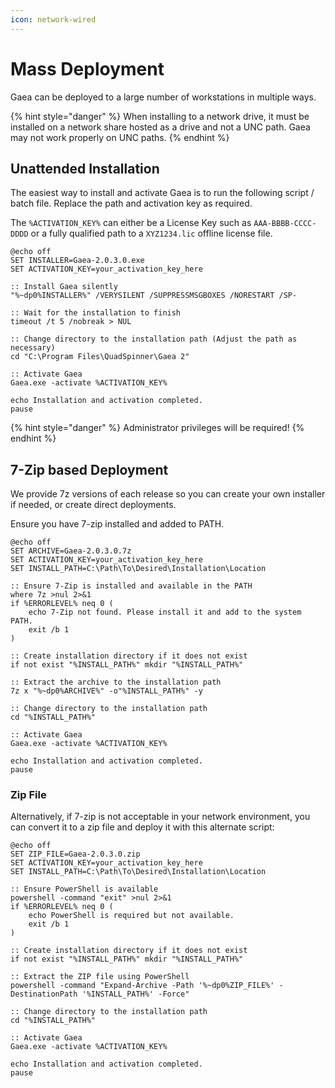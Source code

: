 ```yaml
---
icon: network-wired
---
```


# Mass Deployment

Gaea can be deployed to a large number of workstations in multiple ways.

{% hint style="danger" %}
When installing to a network drive, it must be installed on a network share hosted as a drive and not a UNC path. Gaea may not work properly on UNC paths.
{% endhint %}

## Unattended Installation

The easiest way to install and activate Gaea is to run the following script / batch file. Replace the path and activation key as required.

The `%ACTIVATION_KEY%` can either be a License Key such as `AAA-BBBB-CCCC-DDDD` or a fully qualified path to a `XYZ1234.lic` offline license file.

```batch
@echo off
SET INSTALLER=Gaea-2.0.3.0.exe
SET ACTIVATION_KEY=your_activation_key_here

:: Install Gaea silently
"%~dp0%INSTALLER%" /VERYSILENT /SUPPRESSMSGBOXES /NORESTART /SP-

:: Wait for the installation to finish
timeout /t 5 /nobreak > NUL

:: Change directory to the installation path (Adjust the path as necessary)
cd "C:\Program Files\QuadSpinner\Gaea 2"

:: Activate Gaea
Gaea.exe -activate %ACTIVATION_KEY%

echo Installation and activation completed.
pause
```

{% hint style="danger" %}
Administrator privileges will be required!
{% endhint %}

## 7-Zip based Deployment

We provide 7z versions of each release so you can create your own installer if needed, or create direct deployments.

Ensure you have 7-zip installed and added to PATH.

```batch
@echo off
SET ARCHIVE=Gaea-2.0.3.0.7z
SET ACTIVATION_KEY=your_activation_key_here
SET INSTALL_PATH=C:\Path\To\Desired\Installation\Location

:: Ensure 7-Zip is installed and available in the PATH
where 7z >nul 2>&1
if %ERRORLEVEL% neq 0 (
    echo 7-Zip not found. Please install it and add to the system PATH.
    exit /b 1
)

:: Create installation directory if it does not exist
if not exist "%INSTALL_PATH%" mkdir "%INSTALL_PATH%"

:: Extract the archive to the installation path
7z x "%~dp0%ARCHIVE%" -o"%INSTALL_PATH%" -y

:: Change directory to the installation path
cd "%INSTALL_PATH%"

:: Activate Gaea
Gaea.exe -activate %ACTIVATION_KEY%

echo Installation and activation completed.
pause
```

### Zip File

Alternatively, if 7-zip is not acceptable in your network environment, you can convert it to a zip file and deploy it with this alternate script:

```batch
@echo off
SET ZIP_FILE=Gaea-2.0.3.0.zip
SET ACTIVATION_KEY=your_activation_key_here
SET INSTALL_PATH=C:\Path\To\Desired\Installation\Location

:: Ensure PowerShell is available
powershell -command "exit" >nul 2>&1
if %ERRORLEVEL% neq 0 (
    echo PowerShell is required but not available.
    exit /b 1
)

:: Create installation directory if it does not exist
if not exist "%INSTALL_PATH%" mkdir "%INSTALL_PATH%"

:: Extract the ZIP file using PowerShell
powershell -command "Expand-Archive -Path '%~dp0%ZIP_FILE%' -DestinationPath '%INSTALL_PATH%' -Force"

:: Change directory to the installation path
cd "%INSTALL_PATH%"

:: Activate Gaea
Gaea.exe -activate %ACTIVATION_KEY%

echo Installation and activation completed.
pause

```
